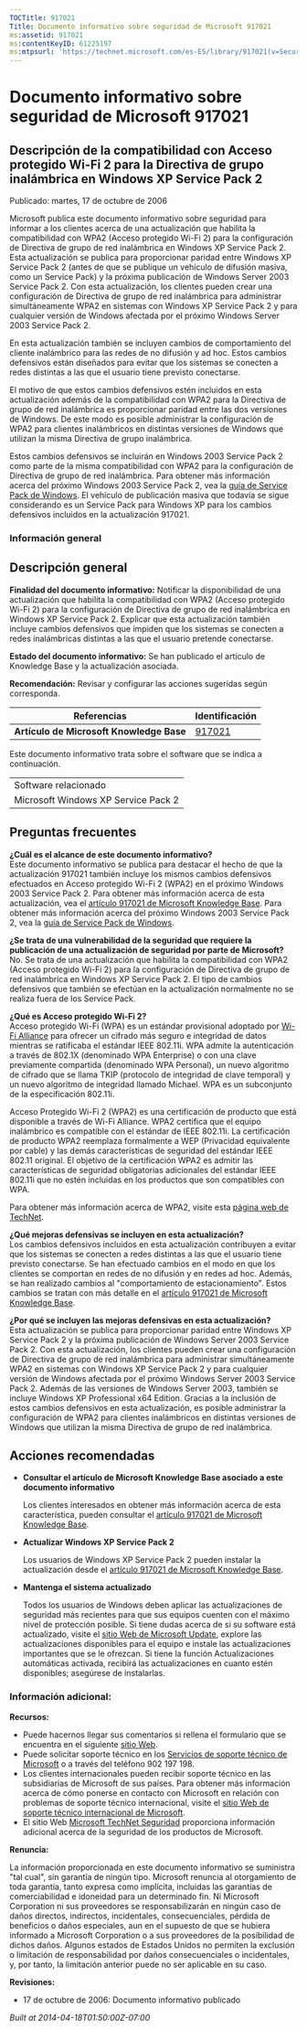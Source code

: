 ```yaml
---
TOCTitle: 917021
Title: Documento informativo sobre seguridad de Microsoft 917021
ms:assetid: 917021
ms:contentKeyID: 61225197
ms:mtpsurl: 'https://technet.microsoft.com/es-ES/library/917021(v=Security.10)'
---
```


Documento informativo sobre seguridad de Microsoft 917021
=========================================================

Descripción de la compatibilidad con Acceso protegido Wi-Fi 2 para la Directiva de grupo inalámbrica en Windows XP Service Pack 2
---------------------------------------------------------------------------------------------------------------------------------

Publicado: martes, 17 de octubre de 2006

Microsoft publica este documento informativo sobre seguridad para informar a los clientes acerca de una actualización que habilita la compatibilidad con WPA2 (Acceso protegido Wi-Fi 2) para la configuración de Directiva de grupo de red inalámbrica en Windows XP Service Pack 2. Esta actualización se publica para proporcionar paridad entre Windows XP Service Pack 2 (antes de que se publique un vehículo de difusión masiva, como un Service Pack) y la próxima publicación de Windows Server 2003 Service Pack 2. Con esta actualización, los clientes pueden crear una configuración de Directiva de grupo de red inalámbrica para administrar simultáneamente WPA2 en sistemas con Windows XP Service Pack 2 y para cualquier versión de Windows afectada por el próximo Windows Server 2003 Service Pack 2.

En esta actualización también se incluyen cambios de comportamiento del cliente inalámbrico para las redes de no difusión y ad hoc. Estos cambios defensivos están diseñados para evitar que los sistemas se conecten a redes distintas a las que el usuario tiene previsto conectarse.

El motivo de que estos cambios defensivos estén incluidos en esta actualización además de la compatibilidad con WPA2 para la Directiva de grupo de red inalámbrica es proporcionar paridad entre las dos versiones de Windows. De este modo es posible administrar la configuración de WPA2 para clientes inalámbricos en distintas versiones de Windows que utilizan la misma Directiva de grupo inalámbrica.

Estos cambios defensivos se incluirán en Windows 2003 Service Pack 2 como parte de la misma compatibilidad con WPA2 para la configuración de Directiva de grupo de red inalámbrica. Para obtener más información acerca del próximo Windows 2003 Service Pack 2, vea la [guía de Service Pack de Windows](http://www.microsoft.com/windows/lifecycle/servicepacks.mspx). El vehículo de publicación masiva que todavía se sigue considerando es un Service Pack para Windows XP para los cambios defensivos incluidos en la actualización 917021.

### Información general

Descripción general
-------------------

**Finalidad del documento informativo:** Notificar la disponibilidad de una actualización que habilita la compatibilidad con WPA2 (Acceso protegido Wi-Fi 2) para la configuración de Directiva de grupo de red inalámbrica en Windows XP Service Pack 2. Explicar que esta actualización también incluye cambios defensivos que impiden que los sistemas se conecten a redes inalámbricas distintas a las que el usuario pretende conectarse.

**Estado del documento informativo:** Se han publicado el artículo de Knowledge Base y la actualización asociada.

**Recomendación:** Revisar y configurar las acciones sugeridas según corresponda.

| Referencias                              | Identificación                                   |
|------------------------------------------|--------------------------------------------------|
| **Artículo de Microsoft Knowledge Base** | [917021](http://support.microsoft.com/kb/917021) |

Este documento informativo trata sobre el software que se indica a continuación.

|                                     |
|-------------------------------------|
| Software relacionado                |
| Microsoft Windows XP Service Pack 2 |

Preguntas frecuentes
--------------------

**¿Cuál es el alcance de este documento informativo?**  
Este documento informativo se publica para destacar el hecho de que la actualización 917021 también incluye los mismos cambios defensivos efectuados en Acceso protegido Wi-Fi 2 (WPA2) en el próximo Windows 2003 Service Pack 2. Para obtener más información acerca de esta actualización, vea el [artículo 917021 de Microsoft Knowledge Base](http://support.microsoft.com/kb/917021). Para obtener más información acerca del próximo Windows 2003 Service Pack 2, vea la [guía de Service Pack de Windows](http://www.microsoft.com/windows/lifecycle/servicepacks.mspx).

**¿Se trata de una vulnerabilidad de la seguridad que requiere la publicación de una actualización de seguridad por parte de Microsoft?**  
No. Se trata de una actualización que habilita la compatibilidad con WPA2 (Acceso protegido Wi-Fi 2) para la configuración de Directiva de grupo de red inalámbrica en Windows XP Service Pack 2. El tipo de cambios defensivos que también se efectúan en la actualización normalmente no se realiza fuera de los Service Pack.

**¿Qué es Acceso protegido Wi-Fi 2?**  
Acceso protegido Wi-Fi (WPA) es un estándar provisional adoptado por [Wi-Fi Alliance](http://www.wi-fialliance.org/opensection/about_overview.php) para ofrecer un cifrado más seguro e integridad de datos mientras se ratificaba el estándar IEEE 802.11i. WPA admite la autenticación a través de 802.1X (denominado WPA Enterprise) o con una clave previamente compartida (denominado WPA Personal), un nuevo algoritmo de cifrado que se llama TKIP (protocolo de integridad de clave temporal) y un nuevo algoritmo de integridad llamado Michael. WPA es un subconjunto de la especificación 802.11i.

Acceso Protegido Wi-Fi 2 (WPA2) es una certificación de producto que está disponible a través de Wi-Fi Alliance. WPA2 certifica que el equipo inalámbrico es compatible con el estándar de IEEE 802.11i. La certificación de producto WPA2 reemplaza formalmente a WEP (Privacidad equivalente por cable) y las demás características de seguridad del estándar IEEE 802.11 original. El objetivo de la certificación WPA2 es admitir las características de seguridad obligatorias adicionales del estándar IEEE 802.11i que no estén incluidas en los productos que son compatibles con WPA.

Para obtener más información acerca de WPA2, visite esta [página web de TechNet](http://www.microsoft.com/technet/community/columns/cableguy/cg0505.mspx).

**¿Qué mejoras defensivas se incluyen en esta actualización?**  
Los cambios defensivos incluidos en esta actualización contribuyen a evitar que los sistemas se conecten a redes distintas a las que el usuario tiene previsto conectarse. Se han efectuado cambios en el modo en que los clientes se comportan en redes de no difusión y en redes ad hoc. Además, se han realizado cambios al "comportamiento de estacionamiento". Estos cambios se tratan con más detalle en el [artículo 917021 de Microsoft Knowledge Base](http://support.microsoft.com/kb/917021).

**¿Por qué se incluyen las mejoras defensivas en esta actualización?**  
Esta actualización se publica para proporcionar paridad entre Windows XP Service Pack 2 y la próxima publicación de Windows Server 2003 Service Pack 2. Con esta actualización, los clientes pueden crear una configuración de Directiva de grupo de red inalámbrica para administrar simultáneamente WPA2 en sistemas con Windows XP Service Pack 2 y para cualquier versión de Windows afectada por el próximo Windows Server 2003 Service Pack 2. Además de las versiones de Windows Server 2003, también se incluye Windows XP Professional x64 Edition. Gracias a la inclusión de estos cambios defensivos en esta actualización, es posible administrar la configuración de WPA2 para clientes inalámbricos en distintas versiones de Windows que utilizan la misma Directiva de grupo de red inalámbrica.

Acciones recomendadas
---------------------

-   **Consultar el artículo de Microsoft Knowledge Base asociado a este documento informativo**

    Los clientes interesados en obtener más información acerca de esta característica, pueden consultar el [artículo 917021 de Microsoft Knowledge Base](http://support.microsoft.com/kb/917021).

-   **Actualizar Windows XP Service Pack 2**

    Los usuarios de Windows XP Service Pack 2 pueden instalar la actualización desde el [artículo 917021 de Microsoft Knowledge Base](http://support.microsoft.com/kb/917021).

-   **Mantenga el sistema actualizado**

    Todos los usuarios de Windows deben aplicar las actualizaciones de seguridad más recientes para que sus equipos cuenten con el máximo nivel de protección posible. Si tiene dudas acerca de si su software está actualizado, visite el [sitio Web de Microsoft Update](http://update.microsoft.com/microsoftupdate/), explore las actualizaciones disponibles para el equipo e instale las actualizaciones importantes que se le ofrezcan. Si tiene la función Actualizaciones automáticas activada, recibirá las actualizaciones en cuanto estén disponibles; asegúrese de instalarlas.

### Información adicional:

**Recursos:**

-   Puede hacernos llegar sus comentarios si rellena el formulario que se encuentra en el siguiente [sitio Web](https://support.microsoft.com/common/survey.aspx?scid=sw;en;1257&amp;showpage=1&amp;ws=technet&amp;sd=tech).
-   Puede solicitar soporte técnico en los [Servicios de soporte técnico de Microsoft](http://support.microsoft.com/default.aspx?scid=fh;es-es;incidentsubmit) o a través del teléfono 902 197 198.
-   Los clientes internacionales pueden recibir soporte técnico en las subsidiarias de Microsoft de sus países. Para obtener más información acerca de cómo ponerse en contacto con Microsoft en relación con problemas de soporte técnico internacional, visite el [sitio Web de soporte técnico internacional de Microsoft](http://go.microsoft.com/fwlink/?linkid=21155).
-   El sitio Web [Microsoft TechNet Seguridad](http://www.microsoft.com/spain/technet/seguridad/default.mspx) proporciona información adicional acerca de la seguridad de los productos de Microsoft.

**Renuncia:**

La información proporcionada en este documento informativo se suministra "tal cual", sin garantía de ningún tipo. Microsoft renuncia al otorgamiento de toda garantía, tanto expresa como implícita, incluidas las garantías de comerciabilidad e idoneidad para un determinado fin. Ni Microsoft Corporation ni sus proveedores se responsabilizarán en ningún caso de daños directos, indirectos, incidentales, consecuenciales, pérdida de beneficios o daños especiales, aun en el supuesto de que se hubiera informado a Microsoft Corporation o a sus proveedores de la posibilidad de dichos daños. Algunos estados de Estados Unidos no permiten la exclusión o limitación de responsabilidad por daños consecuenciales o incidentales, y, por tanto, la limitación anterior puede no ser aplicable en su caso.

**Revisiones:**

-   17 de octubre de 2006: Documento informativo publicado

*Built at 2014-04-18T01:50:00Z-07:00*